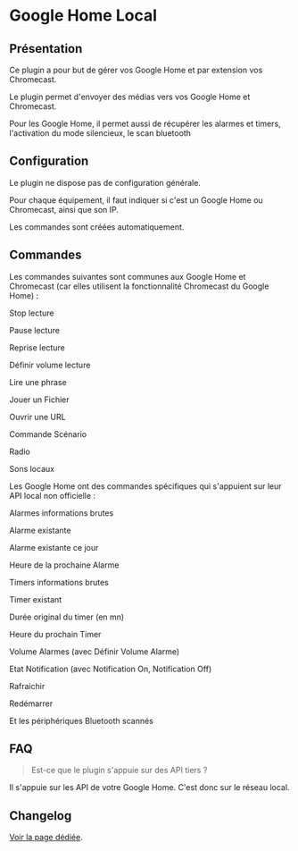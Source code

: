 # Google Home Local

## Présentation

Ce plugin a pour but de gérer vos Google Home et par extension vos Chromecast.

Le plugin permet d'envoyer des médias vers vos Google Home et Chromecast.

Pour les Google Home, il permet aussi de récupérer les alarmes et timers, l'activation du mode silencieux, le scan bluetooth

## Configuration

Le plugin ne dispose pas de configuration générale.

Pour chaque équipement, il faut indiquer si c'est un Google Home ou Chromecast, ainsi que son IP.

Les commandes sont créées automatiquement.

## Commandes

Les commandes suivantes sont communes aux Google Home et Chromecast (car elles utilisent la fonctionnalité Chromecast du Google Home) :

Stop lecture

Pause lecture

Reprise lecture

Définir volume lecture

Lire une phrase

Jouer un Fichier


Ouvrir une URL

Commande Scénario

Radio

Sons locaux


Les Google Home ont des commandes spécifiques qui s'appuient sur leur API local non officielle :

Alarmes informations brutes

Alarme existante

Alarme existante ce jour

Heure de la prochaine Alarme

Timers informations brutes

Timer existant

Durée original du timer (en mn)

Heure du prochain Timer

Volume Alarmes (avec Définir Volume Alarme)

Etat Notification (avec Notification On, Notification Off)

Rafraichir

Redémarrer

Et les périphériques Bluetooth scannés

## FAQ

> Est-ce que le plugin s'appuie sur des API tiers ?

Il s'appuie sur les API de votre Google Home. C'est donc sur le réseau local.

## Changelog

[Voir la page dédiée](changelog.md).
